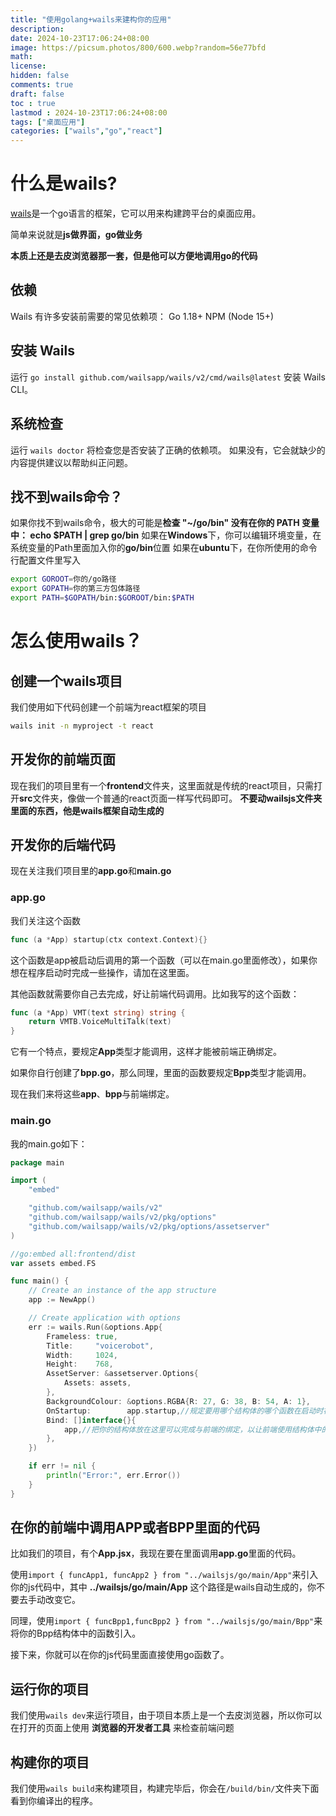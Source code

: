 ```yaml
---
title: "使用golang+wails来建构你的应用"
description: 
date: 2024-10-23T17:06:24+08:00
image: https://picsum.photos/800/600.webp?random=56e77bfd
math: 
license: 
hidden: false
comments: true
draft: false
toc : true
lastmod : 2024-10-23T17:06:24+08:00
tags: ["桌面应用"]
categories: ["wails","go","react"]
---
```


# 什么是wails?
[wails](https://wails.io/zh-Hans/)是一个go语言的框架，它可以用来构建跨平台的桌面应用。

简单来说就是**js做界面，go做业务**

**本质上还是去皮浏览器那一套，但是他可以方便地调用go的代码**
## 依赖
Wails 有许多安装前需要的常见依赖项：
Go 1.18+
NPM (Node 15+)

## 安装 Wails
运行 `go install github.com/wailsapp/wails/v2/cmd/wails@latest` 安装 Wails CLI。

## 系统检查
运行 `wails doctor` 将检查您是否安装了正确的依赖项。 如果没有，它会就缺少的内容提供建议以帮助纠正问题。

## 找不到wails命令？
如果你找不到wails命令，极大的可能是**检查 "~/go/bin" 没有在你的 PATH 变量中： echo $PATH | grep go/bin**
如果在**Windows**下，你可以编辑环境变量，在系统变量的Path里面加入你的**go/bin**位置
如果在**ubuntu**下，在你所使用的命令行配置文件里写入
~~~bash
export GOROOT=你的/go路径
export GOPATH=你的第三方包体路径
export PATH=$GOPATH/bin:$GOROOT/bin:$PATH
~~~

# 怎么使用wails？

## 创建一个wails项目
我们使用如下代码创建一个前端为react框架的项目
~~~bash
wails init -n myproject -t react
~~~
## 开发你的前端页面
现在我们的项目里有一个**frontend**文件夹，这里面就是传统的react项目，只需打开**src**文件夹，像做一个普通的react页面一样写代码即可。
**不要动wailsjs文件夹里面的东西，他是wails框架自动生成的**
## 开发你的后端代码
现在关注我们项目里的**app.go**和**main.go**

### app.go
我们关注这个函数
~~~go
func (a *App) startup(ctx context.Context){}
~~~
这个函数是app被启动后调用的第一个函数（可以在main.go里面修改），如果你想在程序启动时完成一些操作，请加在这里面。

其他函数就需要你自己去完成，好让前端代码调用。比如我写的这个函数：
~~~go
func (a *App) VMT(text string) string {
	return VMTB.VoiceMultiTalk(text)
}
~~~
它有一个特点，要规定**App**类型才能调用，这样才能被前端正确绑定。

如果你自行创建了**bpp.go**，那么同理，里面的函数要规定**Bpp**类型才能调用。

现在我们来将这些**app**、**bpp**与前端绑定。

### main.go
我的main.go如下：
~~~go
package main

import (
	"embed"

	"github.com/wailsapp/wails/v2"
	"github.com/wailsapp/wails/v2/pkg/options"
	"github.com/wailsapp/wails/v2/pkg/options/assetserver"
)

//go:embed all:frontend/dist
var assets embed.FS

func main() {
	// Create an instance of the app structure
	app := NewApp()

	// Create application with options
	err := wails.Run(&options.App{
		Frameless: true,
		Title:     "voicerobot",
		Width:     1024,
		Height:    768,
		AssetServer: &assetserver.Options{
			Assets: assets,
		},
		BackgroundColour: &options.RGBA{R: 27, G: 38, B: 54, A: 1},
		OnStartup:        app.startup,//规定要用哪个结构体的哪个函数在启动时被调用
		Bind: []interface{}{
			app,//把你的结构体放在这里可以完成与前端的绑定，以让前端使用结构体中的函数
		},
	})

	if err != nil {
		println("Error:", err.Error())
	}
}
~~~
## 在你的前端中调用APP或者BPP里面的代码
比如我们的项目，有个**App.jsx**，我现在要在里面调用**app.go**里面的代码。

使用`import { funcApp1, funcApp2 } from "../wailsjs/go/main/App"`来引入你的js代码中，其中 **../wailsjs/go/main/App** 这个路径是wails自动生成的，你不要去手动改变它。

同理，使用`import { funcBpp1,funcBpp2 } from "../wailsjs/go/main/Bpp"`来将你的Bpp结构体中的函数引入。

接下来，你就可以在你的js代码里面直接使用go函数了。

## 运行你的项目

我们使用`wails dev`来运行项目，由于项目本质上是一个去皮浏览器，所以你可以在打开的页面上使用 **浏览器的开发者工具** 来检查前端问题

## 构建你的项目

我们使用`wails build`来构建项目，构建完毕后，你会在`/build/bin/`文件夹下面看到你编译出的程序。